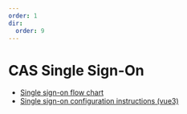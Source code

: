 ```yaml
---
order: 1
dir:
  order: 9
---
```


# CAS Single Sign-On

- [Single sign-on flow chart](cas/login.html)
- [Single sign-on configuration instructions (vue3)](cas/config/vue3.html)
